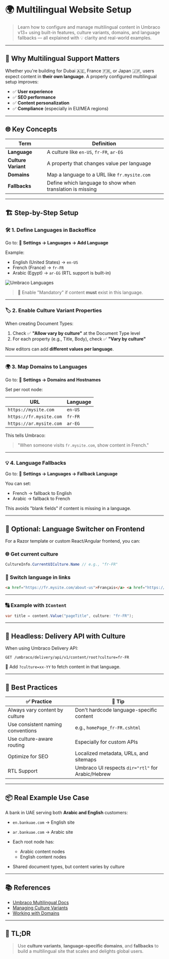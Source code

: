 # 🌍 Multilingual Website Setup

> Learn how to configure and manage multilingual content in Umbraco v13+ using built-in features, culture variants, domains, and language fallbacks — all explained with 💡 clarity and real-world examples.

---

## 🧠 Why Multilingual Support Matters

Whether you're building for Dubai 🇦🇪, France 🇫🇷, or Japan 🇯🇵, users expect content in **their own language**. A properly configured multilingual setup improves:

- ✅ **User experience**
- ✅ **SEO performance**
- ✅ **Content personalization**
- ✅ **Compliance** (especially in EU/MEA regions)

---

## 🌐 Key Concepts

| Term                | Definition                                                |
| ------------------- | --------------------------------------------------------- |
| **Language**        | A culture like `en-US`, `fr-FR`, `ar-EG`                  |
| **Culture Variant** | A property that changes value per language                |
| **Domains**         | Map a language to a URL like `fr.mysite.com`              |
| **Fallbacks**       | Define which language to show when translation is missing |

---

## 🏗️ Step-by-Step Setup

### 🛠️ 1. Define Languages in Backoffice

Go to:
📍 **Settings → Languages → Add Language**

Example:

- English (United States) → `en-US`
- French (France) → `fr-FR`
- Arabic (Egypt) → `ar-EG` (RTL support is built-in)

![Umbraco Languages](https://docs.umbraco.com/umbraco-cms/v/13.x/fundamentals/multilingual/media/languages-list.png)

> 📝 Enable "Mandatory" if content **must** exist in this language.

---

### 🏷️ 2. Enable Culture Variant Properties

When creating Document Types:

1. Check ✅ **"Allow vary by culture"** at the Document Type level
2. For each property (e.g., Title, Body), check ✅ **"Vary by culture"**

Now editors can add **different values per language**.

---

### 🌍 3. Map Domains to Languages

Go to:
📍 **Settings → Domains and Hostnames**

Set per root node:

| URL                     | Language |
| ----------------------- | -------- |
| `https://mysite.com`    | `en-US`  |
| `https://fr.mysite.com` | `fr-FR`  |
| `https://ar.mysite.com` | `ar-EG`  |

This tells Umbraco:

> "When someone visits `fr.mysite.com`, show content in French."

---

### 💡 4. Language Fallbacks

Go to:
📍 **Settings → Languages → Fallback Language**

You can set:

- French → fallback to English
- Arabic → fallback to French

This avoids "blank fields" if content is missing in a language.

---

## 🔄 Optional: Language Switcher on Frontend

For a Razor template or custom React/Angular frontend, you can:

### 🌐 Get current culture

```csharp
CultureInfo.CurrentUICulture.Name // e.g., "fr-FR"
```

### 🔁 Switch language in links

```html
<a href="https://fr.mysite.com/about-us">Français</a> <a href="https://en.mysite.com/about-us">English</a>
```

---

### 🔠 Example with `IContent`

```csharp
var title = content.Value("pageTitle", culture: "fr-FR");
```

---

## 🔧 Headless: Delivery API with Culture

When using Umbraco Delivery API:

```http
GET /umbraco/delivery/api/v1/content/root?culture=fr-FR
```

📌 Add `?culture=xx-YY` to fetch content in that language.

---

## 🧪 Best Practices

| ✅ Practice                       | 💬 Tip                                            |
| --------------------------------- | ------------------------------------------------- |
| Always vary content by culture    | Don't hardcode language-specific content          |
| Use consistent naming conventions | e.g., `homePage_fr-FR.cshtml`                     |
| Use culture-aware routing         | Especially for custom APIs                        |
| Optimize for SEO                  | Localized metadata, URLs, and sitemaps            |
| RTL Support                       | Umbraco UI respects `dir="rtl"` for Arabic/Hebrew |

---

## 📦 Real Example Use Case

A bank in UAE serving both **Arabic and English** customers:

- `en.bankuae.com` → English site
- `ar.bankuae.com` → Arabic site
- Each root node has:

  - Arabic content nodes
  - English content nodes

- Shared document types, but content varies by culture

---

## 📚 References

- [Umbraco Multilingual Docs](https://docs.umbraco.com/umbraco-cms/fundamentals/multilingual/)
- [Managing Culture Variants](https://docs.umbraco.com/umbraco-cms/fundamentals/multilingual/variants)
- [Working with Domains](https://docs.umbraco.com/umbraco-cms/reference/routing/hostname-and-culture)

---

## 📌 TL;DR

> Use **culture variants**, **language-specific domains**, and **fallbacks** to build a multilingual site that scales and delights global users.

